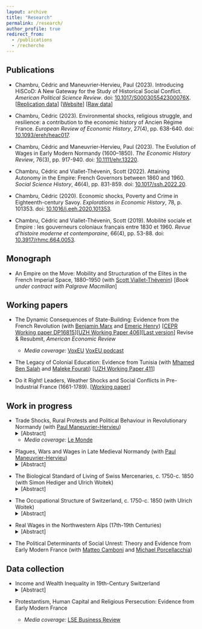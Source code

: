 ```yaml
---
layout: archive
title: "Research"
permalink: /research/
author_profile: true
redirect_from:
  - /publications
  - /recherche
---
```


## Publications

* Chambru, Cédric and Maneuvrier-Hervieu, Paul (2023). Introducing HiSCoD: A New Gateway for the Study of Historical Social Conflict. *American Political Science Review*. doi: [10.1017/S000305542300076X](https://doi.org/10.1017/S000305542300076X). [[Replication data](https://doi.org/10.7910/DVN/HGFLGK)] [[Website](https://www.unicaen.fr/hiscod)] [[Raw data](https://github.com/hiscod/hiscod-project)]

* Chambru, Cédric (2023). Environmental shocks, religious struggle, and resilience: a contribution to the economic history of Ancien Régime France. *European Review of Economic History*, 27(4), pp. 638-640. doi: [10.1093/ereh/heac017](https://doi.org/10.1093/ereh/heac017).

* Chambru, Cédric and Maneuvrier-Hervieu, Paul (2023). The Evolution of Wages in Early Modern Normandy (1600–1850). *The Economic History Review*, 76(3), pp. 917-940. doi: [10.1111/ehr.13220](https://doi.org/10.1111/ehr.13220).

* Chambru, Cédric and Viallet-Thévenin, Scott (2022). Attaining Autonomy in the Empire: French Governors between 1860 and 1960. *Social Science History*, 46(4), pp. 831-859. doi: [10.1017/ssh.2022.20](https://doi.org/10.1017/ssh.2022.20).
 
* Chambru, Cédric (2020). Economic shocks, Poverty and Crime in Eighteenth-century Savoy. *Explorations in Economic History*, 78, p. 101353. doi: [10.1016/j.eeh.2020.101353](https://doi.org/10.1016/j.eeh.2020.101353).

* Chambru, Cédric and  Viallet-Thévenin, Scott (2019). Mobilité sociale et Empire : les gouverneurs coloniaux français entre 1830 et 1960. *Revue d'histoire moderne et contemporaine*, 66(4), pp. 53-88. doi: [10.3917/rhmc.664.0053](https://doi.org/10.3917/rhmc.664.0053).

## Monograph

* An Empire on the Move: Mobility and Structuration of the Elites in the French Imperial Space, 1880–1950 (with [Scott Viallet-Thévenin](https://cv.archives-ouvertes.fr/scott-viallet-thevenin)) [*Book under contract with Palgrave Macmillan*]

## Working papers  

* The Dynamic Consequences of State-Building: Evidence from the French Revolution (with [Benjamin Marx](https://sites.google.com/view/bmarx) and [Emeric Henry](https://sites.google.com/site/emericmlhenry)) [[CEPR Working paper DP16815](https://cepr.org/active/publications/discussion_papers/dp.php?dpno=16815)][[UZH Working Paper 406](https://doi.org/10.5167/uzh-217105)][[Last version](https://drive.google.com/file/d/1Wll4seH5huKJU6ll9ziLA4ixs7BJzSG8/view)] Revise & Resubmit, *American Economic Review*
 
   - *Media coverage:* [VoxEU](https://voxeu.org/article/building-state-one-step-time) [VoxEU podcast](https://voxeu.org/vox-talks/french-revolution-state-building)

* The Legacy of Colonial Education: Evidence from Tunisia (with [Mhamed Ben Salah](https://mhamedbensalah.github.io) and [Maleke Fourati](https://sites.google.com/view/malekefourati)) [[UZH Working Paper 411](https://doi.org/10.5167/uzh-218541)]

* Do it Right! Leaders, Weather Shocks and Social Conflicts in Pre-Industrial France (1661-1789). [[Working paper](https://doi.org/10.5167/uzh-186150)]

## Work in progress  

<ul>
  <li>Trade Shocks, Rural Protests and Political Behaviour in Revolutionary Normandy (with <a href="https://paulmaneuvrierhervieu.github.io">Paul Maneuvrier-Hervieu</a>)
    <details>
      <summary>[Abstract]</summary>
      <p align="justify">
        <em>
          In 1787, the application of the Eden Treaty established a competitive system between France and England. In Normandy, one of the most industrialised region of France, the cotton textile imports from Britain caused a sharp decline in the regional industrial production. Unable to sustain the competition from England, Norman manufacturers had to reduce their production, dismiss workers, or declare bankruptcy. In the following months, unemployment and vagrancy quickly rose and many social conflicts occurred in different parts of the province. In this paper, we explore the socio-economic consequences of this trade agreement on political behaviour during the French Revolution. Using merchants' bankruptcy records, state surveys quantifying begging and unemployment, and data on the spread of social conflict data, we document that the Eden-Agreement had a large socio-economic impact on parishes specialised in the textile industry. We further show that these municipalities were more likely than their counterparts to support the French Revolution and the Jacobin government.
        </em>
      </p>
    </details>
    <ul>
      <li>
        <em>Media coverage:</em> <a href="https://www.lemonde.fr/idees/article/2023/03/16/entre-1786-et-1789-les-ateliers-normands-sont-vite-passes-du-doux-commerce-a-la-crise-sociale_6165680_3232.html">Le Monde</a>
      </li>
    </ul>
  </li>
</ul>

<ul>
  <li>Plagues, Wars and Wages in Late Medieval Normandy (with <a href="https://paulmaneuvrierhervieu.github.io">Paul Maneuvrier-Hervieu</a>)
    <details>
      <summary>[Abstract]</summary>
      <p align="justify">
        <em>
          In this paper, we propose to analyse the evolution of Norman wages from 1300 to 1600. We rely on new data on wages and prices to estimate series of wages for daily rural and urban skilled and unskilled labourers as well as a tentative series for male annual labourers. In Normandy as elsewhere in Europe, the Black Death and the plague of 1361 initiated a severe demographic crisis. Beyond plagues, Normandy had also to face the consequences of the Hundred Year War between England and France. The effect of the occupation of Normandy by English troops between 1417-9 and 1450 is, however, quite uncertain. The constant demand of supplies certainly drove increases in crop prices, but the demand for craftsmen to construct new fortifications required to hold the territory also plausibly increased labour scarcity and wages. Using data on population derived from hearth rolls for various years and spatial variations in the exposure to the English occupation, we try to understand how plagues, wars and labour scarcity articulated and could explain the formation/evolution of wages during the 15th century in Normandy.
        </em>
      </p>
    </details>
  </li>
</ul>

<ul>
  <li>The Biological Standard of Living of Swiss Mercenaries, c. 1750-c. 1850 (with Simon Hediger and Ulrich Woitek)
    <details>
      <summary>[Abstract]</summary>
      <p align="justify">
        <em>
          Although the practice of hiring out citizens to fight for foreign countries lost its importance for generating income during the 18th Century, Swiss mercenaries sent by the state were still under contract up until the mid of the 19th Century. The contracts contain, among other information, height as a means of identification and as an indication of fitness for service. We use this data to look at the change in the biological standard of living in the period c. 1750–c. 1850, considering the specific nature of the mercenary trade. Besides correcting for truncation, the wealth of available data allows distinguishing between birthyear and measurement year effects. Preliminary results show that not taking the measurement year effect into account would lead to a misinterpretation of the changes in the biological standard of living in the period and region of interest. To check whether our  results are not just due to the specific population subgroup we analyze, we compare them with data from prison records and passport registers.
        </em>
      </p>
    </details>
  </li>
</ul>

<ul>
  <li>The Occupational Structure of Switzerland, c. 1750-c. 1850 (with Ulrich Woitek)
    <details>
      <summary>[Abstract]</summary>
      <p align="justify">
        <em>
          In this paper, we propose to reconstruct the occupational structure of Switzerland at the turn of the 19th century. We rely a variety of sources, including population censuses, citizen registers (Bürgerverzeichnisse), marriage certificates, passport data, and prison records to estimate the regional distribution of employment at the sector (primary, secondary, tertiary) and sub-sectors (farmers, miners, textile workers, transport workers, etc.) level between the mid-18th century and the mid-19th century. We discuss how each source can help dealing with indistinct denomination (e.g. labourer), and circumventing the issue of missing men and women. We show that if the structural transformation of the Swiss economy was slow during the 18th century, regional specialisation was well underway. We find evidence of industrial (spinning and weaving) activities across all Switzerland, but mostly Zurich and its eastern surroundings. In Jura, the rise of the watch industry also led to structural transformation shifting away the core of the economy from the agricultural sector. We posit these divergences may well have contributed to the large spatial inequalities observed across Switzerland in the 1850s.
        </em>
      </p>
    </details>
  </li>
</ul>

<ul>
  <li>Real Wages in the Northwestern Alps (17th-19th Centuries)
    <details>
      <summary>[Abstract]</summary>
      <p align="justify">
        <em>
          While Switzerland is nowadays one of the richest country in the world, we know very little about Swiss economic growth prior to the 19th century. After 1685, the inflows of French Huguenots contributed to the development of various industries, including watchmaking and painted textile (indiennes), in the western part of country. However, the overall effect on the local economy is poorly understood. In this paper, we address these shortcomings by analysing the evolution of real wages in Geneva and its surrounding areas from the late 17th century to the mid-19th century. We use primary and secondary sources to establish series of wages for daily skilled and unskilled male labour. To provide a tentative comparison, we also collect information on wages and prices for the Duchy of Savoy and the city of Lausanne.
        </em>
      </p>
    </details>
  </li>
</ul>

* The Political Determinants of Social Unrest: Theory and Evidence from Early Modern France (with [Matteo Camboni](https://sites.google.com/u.northwestern.edu/matteocamboni/home) and [Michael Porcellacchia](https://sites.northwestern.edu/mporcellacchia/))

## Data collection

<ul>
  <li>Income and Wealth Inequality in 19th-Century Switzerland
    <details>
      <summary>[Abstract]</summary>
      <p align="justify">
        <em>        
          Recent research has explored the evolution of income and wealth inequalities in Switzerland over the 20th century. In particular, changes at the very top of the distribution have attracted the most attention, and especially with regard to behavioral responses to changes in wealth tax rates. Little is known, however, on the evolution of inequalities durign the economic take-off of Switzerland. In this paper, I provide an overview of income and wealth inequality in Switzerland during the 19th century by relying on newly collected data from municipal tax registers and cadastral registers.
        </em>
      </p>
    </details>
  </li>
</ul>

* Protestantism, Human Capital and Religious Persecution: Evidence from Early Modern France

    - *Media coverage:* [LSE Business Review](https://blogs.lse.ac.uk/businessreview/2020/10/16/what-consequences-did-religious-intolerance-against-the-huguenots-have-in-france/)



